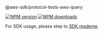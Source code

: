 @aws-sdk/protocol-tests-aws-query

[![NPM version](https://img.shields.io/npm/v/@aws-sdk/protocol-tests-aws-query/beta.svg)](https://www.npmjs.com/package/@aws-sdk/protocol-tests-aws-query)
[![NPM downloads](https://img.shields.io/npm/dm/@aws-sdk/protocol-tests-aws-query.svg)](https://www.npmjs.com/package/@aws-sdk/protocol-tests-aws-query)

For SDK usage, please step to [SDK reademe](https://github.com/aws/aws-sdk-js-v3).
